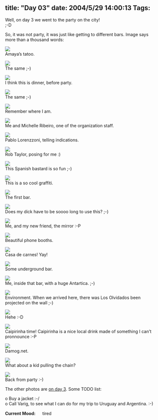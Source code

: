title: "Day 03"
date: 2004/5/29 14:00:13
Tags: 
---
<p>Well, on day 3 we went to the party on the city!<br/>
;-D</p>

<p>So, it was not party, it was just like getting to different bars. Image says more than a thousand words:</p>

<p><img src="http://www.damog.net/debian/debconf4/day03/thumb-dsc00079.jpg"/><br/>
Amaya&#8217;s tatoo.</p>

<p><img src="http://www.damog.net/debian/debconf4/day03/thumb-dsc00080.jpg"/><br/>
The same ;-)</p>

<p><img src="http://www.damog.net/debian/debconf4/day03/thumb-dsc00083.jpg"/><br/>
I think this is dinner, before party.</p>

<p><img src="http://www.damog.net/debian/debconf4/day03/thumb-dsc00080.jpg"/><br/>
The same ;-)</p>

<p><img src="http://www.damog.net/debian/debconf4/day03/thumb-dsc00084.jpg"/><br/>
Remember where I am.</p>

<p><img src="http://www.damog.net/debian/debconf4/day03/thumb-dsc00086.jpg"/><br/>
Me and Michelle Ribeiro, one of the organization staff.</p>

<p><img src="http://www.damog.net/debian/debconf4/day03/thumb-dsc00087.jpg"/><br/>
Pablo Lorenzzoni, telling indications.</p>

<p><img src="http://www.damog.net/debian/debconf4/day03/thumb-dsc00088.jpg"/><br/>
Rob Taylor, posing for me :)</p>

<p><img src="http://www.damog.net/debian/debconf4/day03/thumb-dsc00089.jpg"/><br/>
This Spanish bastard is so fun ;-)</p>

<p><img src="http://www.damog.net/debian/debconf4/day03/thumb-dsc00100.jpg"/><br/>
This is a so cool graffiti.</p>

<p><img src="http://www.damog.net/debian/debconf4/day03/thumb-dsc00104.jpg"/><br/>
The first bar.</p>

<p><img src="http://www.damog.net/debian/debconf4/day03/thumb-dsc00106.jpg"/><br/>
Does my dick have to be soooo long to use this? ;-)</p>

<p><img src="http://www.damog.net/debian/debconf4/day03/thumb-dsc00108.jpg"/><br/>
Me, and my new friend, the mirror :-P</p>

<p><img src="http://www.damog.net/debian/debconf4/day03/thumb-dsc00111.jpg"/><br/>
Beautiful phone booths.</p>

<p><img src="http://www.damog.net/debian/debconf4/day03/thumb-dsc00112.jpg"/><br/>
Casa de carnes! Yay!</p>

<p><img src="http://www.damog.net/debian/debconf4/day03/thumb-dsc00113.jpg"/><br/>
Some underground bar.</p>

<p><img src="http://www.damog.net/debian/debconf4/day03/thumb-dsc00114.jpg"/><br/>
Me, inside that bar, with a huge Antartica. ;-)</p>

<p><img src="http://www.damog.net/debian/debconf4/day03/thumb-dsc00115.jpg"/><br/>
Environment. When we arrived here, there was Los Olvidados been projected on the wall ;-)</p>

<p><img src="http://www.damog.net/debian/debconf4/day03/thumb-dsc00116.jpg"/><br/>
Hehe :-D</p>

<p><img src="http://www.damog.net/debian/debconf4/day03/thumb-dsc00117.jpg"/><br/>
Caipirinha time! Caipirinha is a nice local drink made of something I can&#8217;t pronnounce :-P</p>

<p><img src="http://www.damog.net/debian/debconf4/day03/thumb-dsc00118.jpg"/><br/>
Damog.net.</p>

<p><img src="http://www.damog.net/debian/debconf4/day03/thumb-dsc00119.jpg"/><br/>
What about a kid pulling the chain?</p>

<p><img src="http://www.damog.net/debian/debconf4/day03/thumb-dsc00120.jpg"/><br/>
Back from party :-)</p>

<p>The other photos are <a href="http://www.damog.net/debian/debconf4/day03/">on day 3</a>. Some TODO list:</p>

<p>o Buy a jacket :-/<br/>
o Call Varig, to see what I can do for my trip to Uruguay and Argentina. :-)</p>

<p><strong>Current Mood:</strong> <img width="15" height="15" src="http://stat.livejournal.com/img/mood/growf/smileys/tired.gif"/> tired</p>
